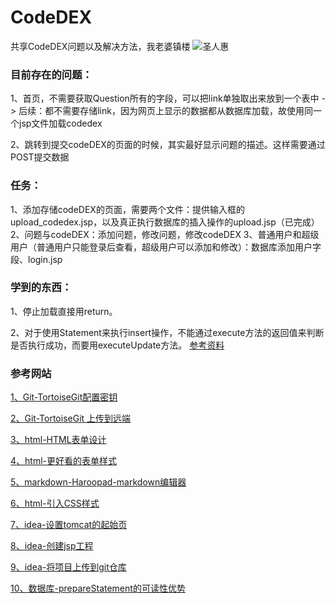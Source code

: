 # CodeDEX
共享CodeDEX问题以及解决方法，我老婆镇楼
![圣人惠](https://gss0.baidu.com/9vo3dSag_xI4khGko9WTAnF6hhy/zhidao/pic/item/c75c10385343fbf29b60a7afb67eca8064388fe9.jpg)
### 目前存在的问题：
1、首页，不需要获取Question所有的字段，可以把link单独取出来放到一个表中
-> 后续：都不需要存储link，因为网页上显示的数据都从数据库加载，故使用同一个jsp文件加载codedex

2、跳转到提交codeDEX的页面的时候，其实最好显示问题的描述。这样需要通过POST提交数据

### 任务：
1、添加存储codeDEX的页面，需要两个文件：提供输入框的upload_codedex.jsp，以及真正执行数据库的插入操作的upload.jsp（已完成）
2、问题与codeDEX：添加问题，修改问题，修改codeDEX
3、普通用户和超级用户（普通用户只能登录后查看，超级用户可以添加和修改）：数据库添加用户字段、login.jsp

### 学到的东西：
1、停止加载直接用return。

2、对于使用Statement来执行insert操作，不能通过execute方法的返回值来判断是否执行成功，而要用executeUpdate方法。
[参考资料](http://blog.csdn.net/gavinloo/article/details/6890459)

### 参考网站
[1、Git-TortoiseGit配置密钥](http://blog.csdn.net/bendanbaichi1989/article/details/17916795)

[2、Git-TortoiseGit 上传到远端](http://blog.csdn.net/chenqiangdage/article/details/45958951)

[3、html-HTML表单设计](http://blog.csdn.net/hxh1994/article/details/42610481)

[4、html-更好看的表单样式](http://www.laozuo.org/3495.html)

[5、markdown-Haroopad-markdown编辑器](http://blog.csdn.net/wangshubo1989/article/details/53007104)

[6、html-引入CSS样式](http://www.divcss5.com/rumen/r56.shtml)

[7、idea-设置tomcat的起始页](https://zhidao.baidu.com/question/1989849001795555387.html)

[8、idea-创建jsp工程](https://www.zhihu.com/question/35967146)

[9、idea-将项目上传到git仓库](http://blog.csdn.net/autfish/article/details/52513465)

[10、数据库-prepareStatement的可读性优势](http://blog.csdn.net/u011161786/article/details/48394751)

